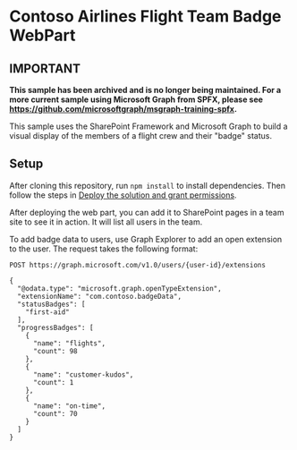 # Contoso Airlines Flight Team Badge WebPart

## IMPORTANT

**This sample has been archived and is no longer being maintained. For a more current sample using Microsoft Graph from SPFX, please see https://github.com/microsoftgraph/msgraph-training-spfx.**

This sample uses the SharePoint Framework and Microsoft Graph to build a visual display of the members of a flight crew and their "badge" status.

## Setup

After cloning this repository, run `npm install` to install dependencies. Then follow the steps in [Deploy the solution and grant permissions](https://docs.microsoft.com/sharepoint/dev/spfx/use-aad-tutorial#deploy-the-solution-and-grant-permissions).

After deploying the web part, you can add it to SharePoint pages in a team site to see it in action. It will list all users in the team.

To add badge data to users, use Graph Explorer to add an open extension to the user. The request takes the following format:

```http
POST https://graph.microsoft.com/v1.0/users/{user-id}/extensions

{
  "@odata.type": "microsoft.graph.openTypeExtension",
  "extensionName": "com.contoso.badgeData",
  "statusBadges": [
    "first-aid"
  ],
  "progressBadges": [
    {
      "name": "flights",
      "count": 98
    },
    {
      "name": "customer-kudos",
      "count": 1
    },
    {
      "name": "on-time",
      "count": 70
    }
  ]
}
```
